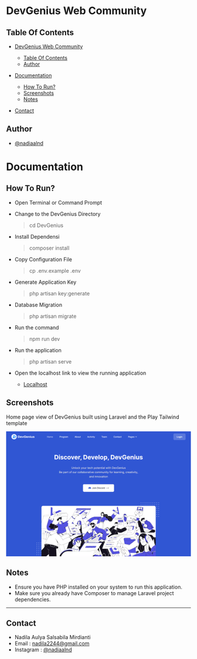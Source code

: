 # DevGenius Web Community

## Table Of Contents

- [DevGenius Web Community](#coding-test-finplan-50)

  - [Table Of Contents](#table-of-contents)
  - [Author](#author)
- [Documentation](#documentation)

  - [How To Run?](#how-to-run)
  - [Screenshots](#screenshots)
  - [Notes](#notes)
- [Contact](#contact)

## Author

- [@nadiaalnd](https://github.com/nadiaalnd)

# Documentation

## How To Run?

- Open Terminal or Command Prompt
- Change to the DevGenius Directory

  > cd DevGenius
  >
- Install Dependensi

  > composer install
  >
- Copy Configuration File

  > cp .env.example .env
  >
- Generate Application Key

  > php artisan key:generate
  >
- Database Migration

  > php artisan migrate
  >
- Run the command

  > npm run dev
  >
- Run the application

  > php artisan serve
  >
- Open the localhost link to view the running application
    - [Localhost](http://127.0.0.1:8000/)

## Screenshots

Home page view of DevGenius built using Laravel and the Play Tailwind template

  ![Home Page](./public/assets/images/DevGenius.png)

## Notes

- Ensure you have PHP installed on your system to run this application.
- Make sure you already have Composer to manage Laravel project dependencies.

---

## Contact

- Nadila Aulya Salsabila Mirdianti
- Email : nadila2244@gmail.com
- Instagram : [@nadiaalnd](https://instagram.com/nadiaalnd)

